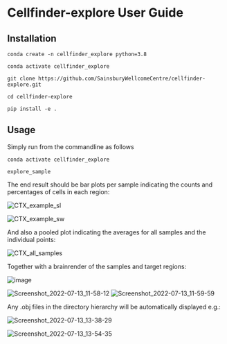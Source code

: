 # Cellfinder-explore User Guide

## Installation


```conda create -n cellfinder_explore python=3.8```

```conda activate cellfinder_explore```

```git clone https://github.com/SainsburyWellcomeCentre/cellfinder-explore.git```

```cd cellfinder-explore```

```pip install -e .```

## Usage

Simply run from the commandline as follows

```conda activate cellfinder_explore```

```explore_sample```

The end result should be bar plots per sample indicating the counts and percentages of cells in each region:

![CTX_example_sl](https://user-images.githubusercontent.com/12136220/178717584-1aa9ad34-5535-40d6-93c0-645a08ae3f71.png)

![CTX_example_sw](https://user-images.githubusercontent.com/12136220/178717625-cef0a90c-c36f-44b2-b7c2-f099b8073d61.png)


And also a pooled plot indicating the averages for all samples and the individual points:

![CTX_all_samples](https://user-images.githubusercontent.com/12136220/178717650-bc690b1b-5677-4fb4-afd0-732fb9eef47a.png)

Together with a brainrender of the samples and target regions:

![image](https://user-images.githubusercontent.com/12136220/178687766-f50dccf7-57ab-4fa2-b75a-d9534479f930.png)

![Screenshot_2022-07-13_11-58-12](https://user-images.githubusercontent.com/12136220/178718223-57daac92-5453-4680-9a22-ef93bc121430.png)
![Screenshot_2022-07-13_11-59-59](https://user-images.githubusercontent.com/12136220/178718515-05c63fa5-a3ec-4579-9dfb-35b18aab8a09.png)

Any .obj files in the directory hierarchy will be automatically displayed e.g.:

![Screenshot_2022-07-13_13-38-29](https://user-images.githubusercontent.com/12136220/178736646-f10231e6-0855-4e3c-bb78-c65cb5cee446.png)

![Screenshot_2022-07-13_13-54-35](https://user-images.githubusercontent.com/12136220/178738417-a8cf975d-5437-425f-8527-e1bab7c21725.png)


